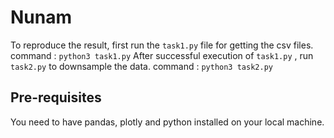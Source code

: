 # Nunam
To reproduce the result, first run the `task1.py` file for getting the csv files.
command :
``python3 task1.py``
After successful execution of `task1.py` , run `task2.py` to downsample the data.
command :
``python3 task2.py``


## Pre-requisites
You need to have pandas, plotly and python installed on your local machine.
